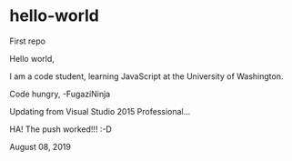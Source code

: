 # hello-world
First repo

Hello world,

I am a code student, learning JavaScript at the University of Washington.

Code hungry,
-FugaziNinja

Updating from Visual Studio 2015 Professional...

HA! The push worked!!! :-D

August 08, 2019
